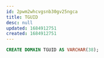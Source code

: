 ```yaml
---
id: 2pwm2whcvgsnb30gv25ngca
title: TGUID
desc: null
updated: 1684912751
created: 1684912751
---
```



```sql
CREATE DOMAIN TGUID AS VARCHAR(38);
```
